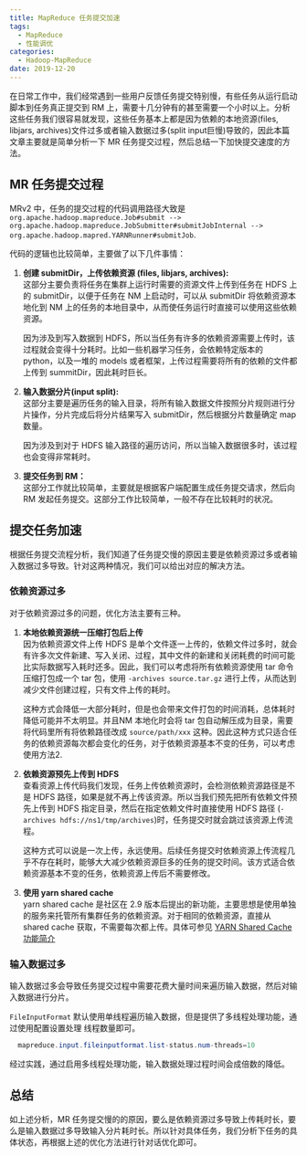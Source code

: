 ```yaml
---
title: MapReduce 任务提交加速
tags:
  - MapReduce
  - 性能调优
categories:
  - Hadoop-MapReduce
date: 2019-12-20
---
```



在日常工作中，我们经常遇到一些用户反馈任务提交特别慢，有些任务从运行启动脚本到任务真正提交到 RM 上，需要十几分钟有的甚至需要一个小时以上。分析这些任务我们很容易就发现，这些任务基本上都是因为依赖的本地资源(files, libjars, archives)文件过多或者输入数据过多(split input巨慢)导致的，因此本篇文章主要就是简单分析一下 MR 任务提交过程，然后总结一下加快提交速度的方法。

## MR 任务提交过程

MRv2 中，任务的提交过程的代码调用路径大致是
`org.apache.hadoop.mapreduce.Job#submit --> org.apache.hadoop.mapreduce.JobSubmitter#submitJobInternal --> org.apache.hadoop.mapred.YARNRunner#submitJob`.

代码的逻辑也比较简单，主要做了以下几件事情：

1. **创建 submitDir，上传依赖资源 (files, libjars, archives):**   
   这部分主要负责将任务在集群上运行时需要的资源文件上传到任务在 HDFS 上的 submitDir，以便于任务在 NM 上启动时，可以从 submitDir 将依赖资源本地化到 NM 上的任务的本地目录中，从而使任务运行时直接可以使用这些依赖资源。  

   因为涉及到写入数据到 HDFS，所以当任务有许多的依赖资源需要上传时，该过程就会变得十分耗时。比如一些机器学习任务，会依赖特定版本的 python，以及一堆的 models 或者框架，上传过程需要将所有的依赖的文件都上传到 summitDir，因此耗时巨长。

2. **输入数据分片(input split):**     
   这部分主要是遍历任务的输入目录，将所有输入数据文件按照分片规则进行分片操作，分片完成后将分片结果写入 submitDir，然后根据分片数量确定 map 数量。  

   因为涉及到对于 HDFS 输入路径的遍历访问，所以当输入数据很多时，该过程也会变得非常耗时。

3. **提交任务到 RM：**    
   这部分工作就比较简单，主要就是根据客户端配置生成任务提交请求，然后向 RM 发起任务提交。这部分工作比较简单，一般不存在比较耗时的状况。


## 提交任务加速

根据任务提交流程分析，我们知道了任务提交慢的原因主要是依赖资源过多或者输入数据过多导致。针对这两种情况，我们可以给出对应的解决方法。

### 依赖资源过多

对于依赖资源过多的问题，优化方法主要有三种。

1. **本地依赖资源统一压缩打包后上传**   
   因为依赖资源文件上传 HDFS 是单个文件逐一上传的，依赖文件过多时，就会有许多次文件新建、写入关闭、过程，其中文件的新建和关闭耗费的时间可能比实际数据写入耗时还多。因此，我们可以考虑将所有依赖资源使用 tar 命令压缩打包成一个 tar 包，使用 `-archives source.tar.gz` 进行上传，从而达到减少文件创建过程，只有文件上传的耗时。
   
   这种方式会降低一大部分耗时，但是也会带来文件打包的时间消耗，总体耗时降低可能并不太明显。并且NM 本地化时会将 tar 包自动解压成为目录，需要将代码里所有将依赖路径改成 `source/path/xxx` 这种。因此这种方式只适合任务的依赖资源每次都会变化的任务，对于依赖资源基本不变的任务，可以考虑使用方法2.
   
   
2. **依赖资源预先上传到 HDFS**  
   查看资源上传代码我们发现，任务上传依赖资源时，会检测依赖资源路径是不是 HDFS 路径，如果是就不再上传该资源。所以当我们预先把所有依赖文件预先上传到 HDFS 指定目录，然后在指定依赖文件时直接使用 HDFS 路径 (`-archives hdfs://ns1/tmp/archives`)时，任务提交时就会跳过该资源上传流程。

   这种方式可以说是一次上传，永远使用。后续任务提交时依赖资源上传流程几乎不存在耗时，能够大大减少依赖资源巨多的任务的提交时间。该方式适合依赖资源基本不变的任务，依赖资源上传后不需要修改。

3. **使用 yarn shared cache**    
   yarn shared cache 是社区在 2.9 版本后提出的新功能，主要思想是使用单独的服务来托管所有集群任务的依赖资源。对于相同的依赖资源，直接从 shared cache 获取，不需要每次都上传。具体可参见 [YARN Shared Cache 功能简介](yarn-shared-cache)


### 输入数据过多

输入数据过多会导致任务提交过程中需要花费大量时间来遍历输入数据，然后对输入数据进行分片。

`FileInputFormat` 默认使用单线程遍历输入数据，但是提供了多线程处理功能，通过使用配置设置处理
线程数量即可。
```java
  mapreduce.input.fileinputformat.list-status.num-threads=10
```
经过实践，通过启用多线程处理功能，输入数据处理过程时间会成倍数的降低。


## 总结

如上述分析，MR 任务提交慢的的原因，要么是依赖资源过多导致上传耗时长，要么是输入数据过多导致输入分片耗时长。所以针对具体任务，我们分析下任务的具体状态，再根据上述的优化方法进行针对话优化即可。